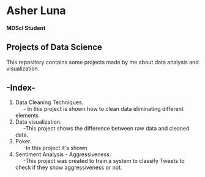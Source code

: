 # Asher Luna
#### MDScI Student

## Projects of Data Science
This repository contains some projects made by me about data analysis and visualization.

## -Index-
1. Data Cleaning Techniques.<br>
$\quad$ - In this project is shown how to clean data eliminating different elements
2. Data visualization.<br>
$\quad$ -This project shows the difference between raw data and cleaned data.
3. Poker.<br>
$\quad$ -In this project it's shown 
4. Sentiment Analysis - Aggressiveness.<br>
$\quad$ -This project was created to train a system to classify Tweets to check if they show aggressiveness or not.
